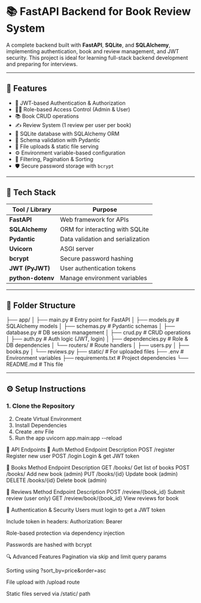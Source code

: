 # 📚 FastAPI Backend for Book Review System

A complete backend built with **FastAPI**, **SQLite**, and **SQLAlchemy**, implementing authentication, book and review management, and JWT security. This project is ideal for learning full-stack backend development and preparing for interviews.

---

## 🚀 Features

- 🔐 JWT-based Authentication & Authorization
- 🧑‍💼 Role-based Access Control (Admin & User)
- 📚 Book CRUD operations
- ✍️ Review System (1 review per user per book)
- 💾 SQLite database with SQLAlchemy ORM
- 📄 Schema validation with Pydantic
- 📁 File uploads & static file serving
- ⚙️ Environment variable-based configuration
- 🔎 Filtering, Pagination & Sorting
- 🛡️ Secure password storage with `bcrypt`

---

## 🧱 Tech Stack

| Tool / Library     | Purpose                            |
|--------------------|-------------------------------------|
| **FastAPI**         | Web framework for APIs             |
| **SQLAlchemy**      | ORM for interacting with SQLite    |
| **Pydantic**        | Data validation and serialization  |
| **Uvicorn**         | ASGI server                        |
| **bcrypt**          | Secure password hashing            |
| **JWT (PyJWT)**     | User authentication tokens         |
| **python-dotenv**   | Manage environment variables       |

---

## 📁 Folder Structure

├── app/
│ ├── main.py # Entry point for FastAPI
│ ├── models.py # SQLAlchemy models
│ ├── schemas.py # Pydantic schemas
│ ├── database.py # DB session management
│ ├── crud.py # CRUD operations
│ ├── auth.py # Auth logic (JWT, login)
│ ├── dependencies.py # Role & DB dependencies
│ └── routers/ # Route handlers
│ ├── users.py
│ ├── books.py
│ └── reviews.py
├── static/ # For uploaded files
├── .env # Environment variables
├── requirements.txt # Project dependencies
└── README.md # This file


---

## ⚙️ Setup Instructions

### 1. Clone the Repository
  2. Create Virtual Environment
  3. Install Dependencies
  4. Create .env File
  5. Run the app           uvicorn app.main:app --reload


🧪 API Endpoints
📘 Auth
Method	Endpoint	Description
POST	/register	Register new user
POST	/login	Login & get JWT token

📗 Books
Method	Endpoint	Description
GET	/books/	Get list of books
POST	/books/	Add new book (admin)
PUT	/books/{id}	Update book (admin)
DELETE	/books/{id}	Delete book (admin)

📙 Reviews
Method	Endpoint	Description
POST	/review/{book_id}	Submit review (user only)
GET	/review/book/{book_id}	View reviews for book

🔐 Authentication & Security
Users must login to get a JWT token

Include token in headers:
Authorization: Bearer <token>

Role-based protection via dependency injection

Passwords are hashed with bcrypt

🔍 Advanced Features
Pagination via skip and limit query params

Sorting using ?sort_by=price&order=asc

File upload with /upload route

Static files served via /static/ path
